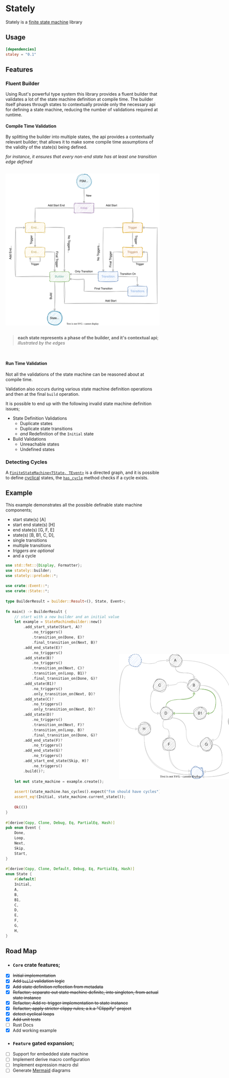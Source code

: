 # Stately

Stately is a [finite state machine] library

## Usage

```toml
[dependencies]
staley = "0.1"
```

## Features

### Fluent Builder

Using Rust's powerful type system this library provides a fluent builder that validates
a lot of the state machine definition at compile time. The builder itself phases through
states to contextually provide only the necessary api for defining a state machine,
reducing the number of validations required at runtime.

#### Compile Time Validation

By splitting the builder into multiple states, the api provides a contextually relevant
builder; that allows it to make some compile time assumptions of the validity of the
state(s) being defined.

_for instance, it ensures that every non-end state has at least one transition edge defined_

<br>
<div>
    <img src="design/diagrams/builder.svg" alt="builder states" width="700"
    style="background: transparent; display: block; margin-left: auto; margin-right: auto;"/>
</div>
<br>

> **each state represents a phase of the builder, and it's contextual api**; _illustrated by the edges_

<br>

#### Run Time Validation

Not all the validations of the state machine can be reasoned about at compile time.

Validation also occurs during various state machine definition operations and then at
the final `build` operation.

It is possible to end up with the following invalid state machine definition issues;

* State Definition Validations
    * Duplicate states
    * Duplicate state transitions
    * _and_ Redefinition of the `Initial` state
* Build Validations
    * Unreachable states
    * Undefined states

### Detecting Cycles

A [`FiniteStateMachine<TState, TEvent>`] is a directed graph, and it is possible to define
[cyclical] states, the [`has_cycle`] method checks if a cycle exists.

## Example

This example demonstrates all the possible definable state machine components;

* start state(s) \[A\]
* start end state(s) \[H\]
* end state(s) \[G, F, E\]
* state(s) \[B, B1, C, D\],
* single transitions
* multiple transitions
* _triggers are optional_
* and a cycle

<div>
<img src="design/diagrams/cyclical.svg" alt="cyclical states" width="400"
     style="background: transparent; position: absolute; left: 600px; margin-top: 300px; z-index: 10000;"/>
</div>

```rust
use std::fmt::{Display, Formatter};
use stately::builder;
use stately::prelude::*;

use crate::Event::*;
use crate::State::*;

type BuilderResult = builder::Result<(), State, Event>;

fn main() -> BuilderResult {
    // start with a new builder and an initial value
    let example = StateMachineBuilder::new()
        .add_start_state(Start, A)?
            .no_triggers()
            .transition_on(Done, E)?
            .final_transition_on(Next, B)?
        .add_end_state(E)?
            .no_triggers()
        .add_state(B)?
            .no_triggers()
            .transition_on(Next, C)?
            .transition_on(Loop, B1)?
            .final_transition_on(Done, G)?
        .add_state(B1)?
            .no_triggers()
            .only_transition_on(Next, D)?
        .add_state(C)?
            .no_triggers()
            .only_transition_on(Next, D)?
        .add_state(D)?
            .no_triggers()
            .transition_on(Next, F)?
            .transition_on(Loop, B)?
            .final_transition_on(Done, G)?
        .add_end_state(F)?
            .no_triggers()
        .add_end_state(G)?
            .no_triggers()
        .add_start_end_state(Skip, H)?
            .no_triggers()
        .build()?;

    let mut state_machine = example.create();

    assert!(state_machine.has_cycles().expect("fsm should have cycles"));
    assert_eq!(Initial, state_machine.current_state());

    Ok(())
}

#[derive(Copy, Clone, Debug, Eq, PartialEq, Hash)]
pub enum Event {
    Done,
    Loop,
    Next,
    Skip,
    Start,
}

#[derive(Copy, Clone, Default, Debug, Eq, PartialEq, Hash)]
enum State {
    #[default]
    Initial,
    A,
    B,
    B1,
    C,
    D,
    E,
    F,
    G,
    H,
}
```

## Road Map

*  ### `Core` crate features;

* [x] ~~Initial implementation~~
* [x] ~~Add `build` validation logic~~
* [x] ~~Add state definition reflection from metadata~~
* [x] ~~Refactor; separate out state machine definite, into singleton, from actual state instance~~
* [x] ~~Refactor; Add re-trigger implementation to state instance~~
* [x] ~~Refactor; apply stricter clippy rules; a.k.a "Clippify" project~~
* [x] ~~detect cyclical loops~~
* [x] ~~Add unit tests~~
* [ ] Rust Docs
* [x] Add working example

*  ### `Feature` gated expansion;

* [ ] Support for embedded state machine
* [ ] Implement derive macro configuration
* [ ] Implement expression macro dsl
* [ ] Generate [Mermaid] diagrams

[finite state machine]: https://en.wikipedia.org/wiki/Finite-state_machine
[`BuildError`]: src/builder/error.rs
[`FiniteStateMachine<TState, TEvent>`]: FiniteStateMachine
[cyclical]: https://en.wikipedia.org/wiki/Cycle_(graph_theory)
[`has_cycle`]: src/state_machine/mod.rs
[Mermaid]: https://mermaid.js.org/syntax/stateDiagram.html
